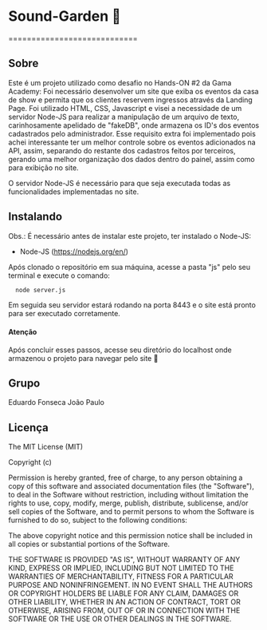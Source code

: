 # Sound-Garden 🎸
============================
## Sobre
Este é um projeto utilizado como desafio no Hands-ON #2 da Gama Academy: Foi necessário desenvolver um site que exiba os eventos da casa de show e permita que os clientes reservem ingressos através da Landing Page. Foi utilizado HTML, CSS, Javascript e visei a necessidade de um servidor Node-JS para realizar a manipulação de um arquivo de texto, carinhosamente apelidado de "fakeDB", onde armazena os ID's dos eventos cadastrados pelo administrador. Esse requisito extra foi implementado pois achei interessante ter um melhor controle sobre os eventos adicionados na API, assim, separando do restante dos cadastros feitos por terceiros, gerando uma melhor organização dos dados dentro do painel, assim como para exibição no site.

O servidor Node-JS é necessário para que seja executada todas as funcionalidades implementadas no site.

## Instalando

Obs.: É necessário antes de instalar este projeto, ter instalado o Node-JS: 
* Node-JS (https://nodejs.org/en/)

Após clonado o repositório em sua máquina, acesse a pasta "js" pelo seu terminal e execute o comando:

``` bash
  node server.js
```

Em seguida seu servidor estará rodando na porta 8443 e o site está pronto para ser executado corretamente.

#### Atenção

Após concluir esses passos, acesse seu diretório do localhost onde armazenou o projeto para navegar pelo site 🤩


## Grupo
Eduardo Fonseca
João Paulo

## Licença

The MIT License (MIT)

Copyright (c)

Permission is hereby granted, free of charge, to any person obtaining a copy
of this software and associated documentation files (the "Software"), to deal
in the Software without restriction, including without limitation the rights
to use, copy, modify, merge, publish, distribute, sublicense, and/or sell
copies of the Software, and to permit persons to whom the Software is
furnished to do so, subject to the following conditions:

The above copyright notice and this permission notice shall be included in
all copies or substantial portions of the Software.

THE SOFTWARE IS PROVIDED "AS IS", WITHOUT WARRANTY OF ANY KIND, EXPRESS OR
IMPLIED, INCLUDING BUT NOT LIMITED TO THE WARRANTIES OF MERCHANTABILITY,
FITNESS FOR A PARTICULAR PURPOSE AND NONINFRINGEMENT. IN NO EVENT SHALL THE
AUTHORS OR COPYRIGHT HOLDERS BE LIABLE FOR ANY CLAIM, DAMAGES OR OTHER
LIABILITY, WHETHER IN AN ACTION OF CONTRACT, TORT OR OTHERWISE, ARISING FROM,
OUT OF OR IN CONNECTION WITH THE SOFTWARE OR THE USE OR OTHER DEALINGS IN
THE SOFTWARE.
